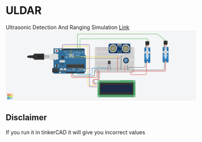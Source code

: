 # ULDAR
Ultrasonic Detection And Ranging
Simulation [Link](https://www.tinkercad.com/things/jD965AHVqp6?sharecode=4JaOPclHR59CfHiZ2ZtvpYfMBvj-VbOPrzqoTV84kjo)
![Img](https://github.com/ani-dal/ULDAR/blob/37396185e8a9c53c118a69e525d443003e56614c/ULDAR.png)

## Disclaimer
If you run it in tinkerCAD it will give you incorrect values
